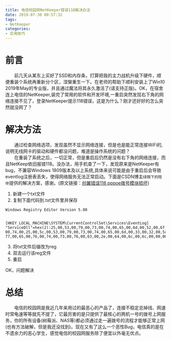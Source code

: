 ```yaml
---
title: 电信校园网NetKeeper错误118解决办法
date: 2019-07-30 00:57:32
tags:
- NetKeeper
categories:
- 实用技巧
---
```


# 前言
&emsp;&emsp;前几天从某东上买好了SSD和内存条，打算把我的主力战机升级下硬件，顺便重装个系统再重新分个区，涅槃重生一下。在老师的帮助下顺利安装上了Win10 2019年May的专业版，并且通过魔法将其永久激活了(请支持正版)。OK，在宿舍连上电信的NetKeeper,装完了常用的软件和开发环境,一重启突然发现右下角的网络连接不见了，登录NetKeeper提示118错误，这是为什么？刚才还好好的怎么突然就没网了？
<!-- more -->
# 解决方法
&emsp;&emsp;通过检查网络选项，发现虽然不显示网络连接，但是也是能正常连接WiFi的,说明无线网卡的驱动和硬件都没问题，难道是操作系统的问题？  
&emsp;&emsp;在重装了系统之后，一切正常，但是重启后仍然是没有右下角的网络连接，而且NetKeep依旧报错118。没办法，用手机查了一下，发现原来是NetKeeper有bug，不兼容Windows 1809版本及以上系统,具体来说可能是由于重启后会导致eventlog注册表丢失，使得网络服务无法正常启动。下面是CSDN博主`绿荫下的陪伴`提供的解决方案，感谢。(原文链接：[创翼错误118 pppoe拨号模块损坏](https://blog.csdn.net/qq_43251098/article/details/89419261))  

1. 新建一个txt文件
2. 复制下面代码到.txt文件里并保存
```
Windows Registry Editor Version 5.00


[HKEY_LOCAL_MACHINE\SYSTEM\CurrentControlSet\Services\EventLog]
"ServiceDll"=hex(2):25,00,53,00,79,00,73,00,74,00,65,00,6d,00,52,00,6f,00,6f,\
00,74,00,25,00,5c,00,53,00,79,00,73,00,74,00,65,00,6d,00,33,00,32,00,5c,00,\
77,00,65,00,76,00,74,00,73,00,76,00,63,00,2e,00,64,00,6c,00,6c,00,00,00
```
3. 将txt文件后缀改为reg
4. 双击运行该reg文件
5. 重启

OK，问题解决

# 总结
&emsp;&emsp;电信的校园网是我近几年来用过的最恶心的产品了，连接不稳定总掉线、网速时常龟速等等就先不提了，它最厉害的是只提供了最核心的两机一号的拨号上网服务，你的所有设备(树莓派、NAS等)都必须通过走一遍拨号的流程才能够正常上网(也有方法破解，但是我还没找到)。现在又有了这么一个恶性Bug，电信真的是在不遗余力的恶心学生，感觉电信的校园网服务除了便宜以外毫无优点。